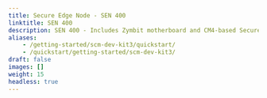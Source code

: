 ```yaml
---
title: Secure Edge Node - SEN 400 
linktitle: SEN 400 
description: SEN 400 - Includes Zymbit motherboard and CM4-based Secure Compute Module (SCM)
aliases:
    - /getting-started/scm-dev-kit3/quickstart/
    - /quickstart/getting-started/scm-dev-kit3/
draft: false
images: []
weight: 15
headless: true
---
```

